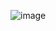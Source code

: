 ![image](https://user-images.githubusercontent.com/29052959/147886416-873d4619-fd75-43fa-978f-e6a4d4ae1e8d.png)

